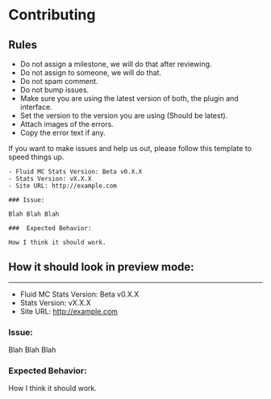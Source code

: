# Contributing

## Rules

- Do not assign a milestone, we will do that after reviewing.
- Do not assign to someone, we will do that.
- Do not spam comment.
- Do not bump issues.
- Make sure you are using the latest version of both, the plugin and interface.
- Set the version to the version you are using (Should be latest).
- Attach images of the errors.
- Copy the error text if any.

If you want to make issues and help us out, please follow this template to speed things up.

    - Fluid MC Stats Version: Beta v0.X.X
    - Stats Version: vX.X.X
    - Site URL: http://example.com
    
    ### Issue:
    
    Blah Blah Blah
    
    ###  Expected Behavior:
    
    How I think it should work.

## How it should look in preview mode:

---

- Fluid MC Stats Version: Beta v0.X.X
- Stats Version: vX.X.X
- Site URL: http://example.com

### Issue:

Blah Blah Blah

###  Expected Behavior:

How I think it should work.
